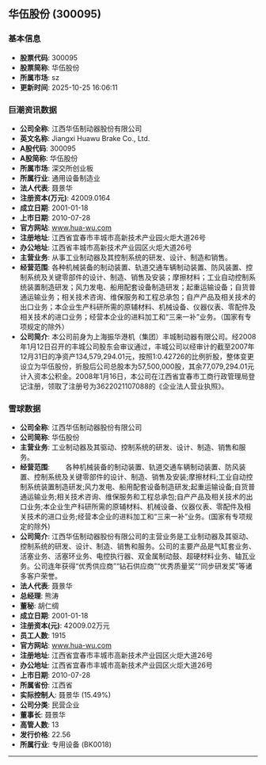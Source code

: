 ## 华伍股份 (300095)

### 基本信息

- **股票代码**: 300095
- **股票简称**: 华伍股份
- **所属市场**: sz
- **更新时间**: 2025-10-25 16:06:11

### 巨潮资讯数据

- **公司全称**: 江西华伍制动器股份有限公司
- **英文名称**: Jiangxi Huawu Brake Co., Ltd.
- **A股代码**: 300095
- **A股简称**: 华伍股份
- **所属市场**: 深交所创业板
- **所属行业**: 通用设备制造业
- **法人代表**: 聂景华
- **注册资本(万元)**: 42009.0164
- **成立日期**: 2001-01-18
- **上市日期**: 2010-07-28
- **官方网站**: www.hua-wu.com
- **注册地址**: 江西省宜春市丰城市高新技术产业园火炬大道26号
- **办公地址**: 江西省丰城市高新技术产业园区火炬大道26号
- **主营业务**: 从事工业制动器及其控制系统的研发、设计、制造和销售。
- **经营范围**: 各种机械装备的制动装置、轨道交通车辆制动装置、防风装置、控制系统及关键零部件的设计、制造、销售及安装；摩擦材料；工业自动控制系统装置制造研发；风力发电、船用配套设备制造研发；起重运输设备；自货普通运输业务；相关技术咨询、维保服务和工程总承包；自产产品及相关技术的出口业务；本企业生产科研所需的原辅材料、机械设备、仪器仪表、零配件及相关技术的进口业务；经营本企业的进料加工和“三来一补”业务。（国家有专项规定的除外）
- **公司简介**: 本公司前身为上海振华港机（集团）丰城制动器有限公司。经2008年1月12日召开的丰城公司股东会审议通过，丰城公司以经审计的截至2007年12月31日的净资产134,579,294.01元，按照1:0.42726的比例折股，整体变更设立为华伍股份，折股后公司总股本为57,500,000股，其余77,079,294.01元计入资本公积金。2008年1月16日，本公司在江西省宜春市工商行政管理局登记注册，领取了注册号为3622021107088的《企业法人营业执照》。

### 雪球数据

- **公司全称**: 江西华伍制动器股份有限公司
- **公司简称**: 华伍股份
- **主营业务**: 工业制动器及其驱动、控制系统的研发、设计、制造、销售和服务。
- **经营范围**: 　　各种机械装备的制动装置、轨道交通车辆制动装置、防风装置、控制系统及关键零部件的设计、制造、销售及安装;摩擦材料;工业自动控制系统装置制造研发;风力发电、船用配套设备制造研发;起重运输设备;自货普通运输业务;相关技术咨询、维保服务和工程总承包;自产产品及相关技术的出口业务;本企业生产科研所需的原辅材料、机械设备、仪器仪表、零配件及相关技术的进口业务;经营本企业的进料加工和“三来一补”业务。(国家有专项规定的除外)
- **公司简介**: 江西华伍制动器股份有限公司的主营业务是工业制动器及其驱动、控制系统的研发、设计、制造、销售和服务。公司的主要产品是气缸套业务、活塞业务、活塞环业务、电控执行器、双金属制动鼓、超硬材料业务、轴瓦业务。公司连年获得“优秀供应商”“钻石供应商”“优秀质量奖”“同步研发奖”等诸多客户荣誉。
- **法人代表**: 聂景华
- **总经理**: 熊涛
- **董秘**: 胡仁绸
- **成立日期**: 2001-01-18
- **注册资本(元)**: 42009.02万元
- **员工人数**: 1915
- **官方网站**: www.hua-wu.com
- **注册地址**: 江西省宜春市丰城市高新技术产业园区火炬大道26号
- **办公地址**: 江西省宜春市丰城市高新技术产业园区火炬大道26号
- **上市日期**: 2010-07-28
- **所属省份**: 江西省
- **实际控制人**: 聂景华 (15.49%)
- **公司分类**: 民营企业
- **董事长**: 聂景华
- **高管人数**: 13
- **发行价格**: 22.56
- **所属行业**: 专用设备 (BK0018)

---